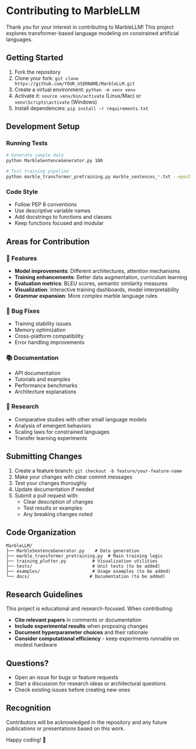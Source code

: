 # Contributing to MarbleLLM

Thank you for your interest in contributing to MarbleLLM! This project explores transformer-based language modeling on constrained artificial languages.

## Getting Started

1. Fork the repository
2. Clone your fork: `git clone https://github.com/YOUR_USERNAME/MarbleLLM.git`
3. Create a virtual environment: `python -m venv venv`
4. Activate it: `source venv/bin/activate` (Linux/Mac) or `venv\Scripts\activate` (Windows)
5. Install dependencies: `pip install -r requirements.txt`

## Development Setup

### Running Tests
```bash
# Generate sample data
python MarbleSentenceGenerator.py 100

# Test training pipeline
python marble_transformer_pretraining.py marble_sentences_*.txt --epochs 5
```

### Code Style
- Follow PEP 8 conventions
- Use descriptive variable names
- Add docstrings to functions and classes
- Keep functions focused and modular

## Areas for Contribution

### 🚀 Features
- **Model improvements**: Different architectures, attention mechanisms
- **Training enhancements**: Better data augmentation, curriculum learning
- **Evaluation metrics**: BLEU scores, semantic similarity measures
- **Visualization**: Interactive training dashboards, model interpretability
- **Grammar expansion**: More complex marble language rules

### 🐛 Bug Fixes
- Training stability issues
- Memory optimization
- Cross-platform compatibility
- Error handling improvements

### 📚 Documentation
- API documentation
- Tutorials and examples
- Performance benchmarks
- Architecture explanations

### 🧪 Research
- Comparative studies with other small language models
- Analysis of emergent behaviors
- Scaling laws for constrained languages
- Transfer learning experiments

## Submitting Changes

1. Create a feature branch: `git checkout -b feature/your-feature-name`
2. Make your changes with clear commit messages
3. Test your changes thoroughly
4. Update documentation if needed
5. Submit a pull request with:
   - Clear description of changes
   - Test results or examples
   - Any breaking changes noted

## Code Organization

```
MarbleLLM/
├── MarbleSentenceGenerator.py    # Data generation
├── marble_transformer_pretraining.py  # Main training logic
├── training_plotter.py          # Visualization utilities
├── tests/                       # Unit tests (to be added)
├── examples/                    # Usage examples (to be added)
└── docs/                       # Documentation (to be added)
```

## Research Guidelines

This project is educational and research-focused. When contributing:

- **Cite relevant papers** in comments or documentation
- **Include experimental results** when proposing changes
- **Document hyperparameter choices** and their rationale
- **Consider computational efficiency** - keep experiments runnable on modest hardware

## Questions?

- Open an issue for bugs or feature requests
- Start a discussion for research ideas or architectural questions
- Check existing issues before creating new ones

## Recognition

Contributors will be acknowledged in the repository and any future publications or presentations based on this work.

Happy coding! 🎯